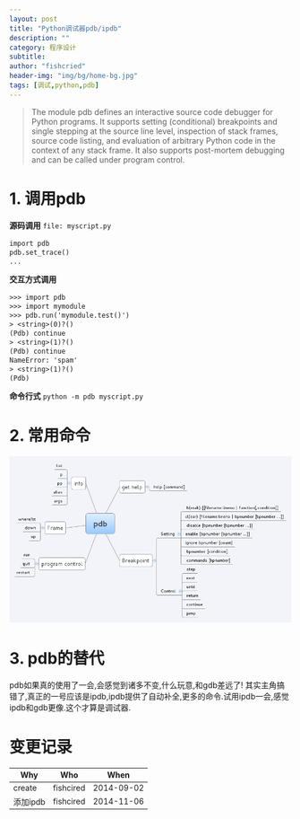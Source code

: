 ```yaml
---
layout: post
title: "Python调试器pdb/ipdb"
description: ""
category: 程序设计
subtitle:
author: "fishcried"
header-img: "img/bg/home-bg.jpg"
tags: [调试,python,pdb]
---
```


> The module pdb defines an interactive source code debugger for Python programs. It supports setting (conditional) breakpoints and single stepping at the source line level, inspection of stack frames, source code listing, and evaluation of arbitrary Python code in the context of any stack frame. It also supports post-mortem debugging and can be called under program control.

# 1. 调用pdb

**源码调用**
`file: myscript.py`

	import pdb
	pdb.set_trace()
	...

**交互方式调用**

	>>> import pdb
	>>> import mymodule
	>>> pdb.run('mymodule.test()')
	> <string>(0)?()
	(Pdb) continue
	> <string>(1)?()
	(Pdb) continue
	NameError: 'spam'
	> <string>(1)?()
	(Pdb)

**命令行式**
`python -m pdb myscript.py`

# 2. 常用命令

![pdb](/img/pdb.png)

# 3. pdb的替代

pdb如果真的使用了一会,会感觉到诸多不变,什么玩意,和gdb差远了! 其实主角搞错了,真正的一号应该是ipdb,ipdb提供了自动补全,更多的命令.试用ipdb一会,感觉ipdb和gdb更像.这个才算是调试器.


# 变更记录

|Why | Who | When |
|----|-----|------|
|create|fishcired|2014-09-02 |
|添加ipdb|fishcired|2014-11-06 |

